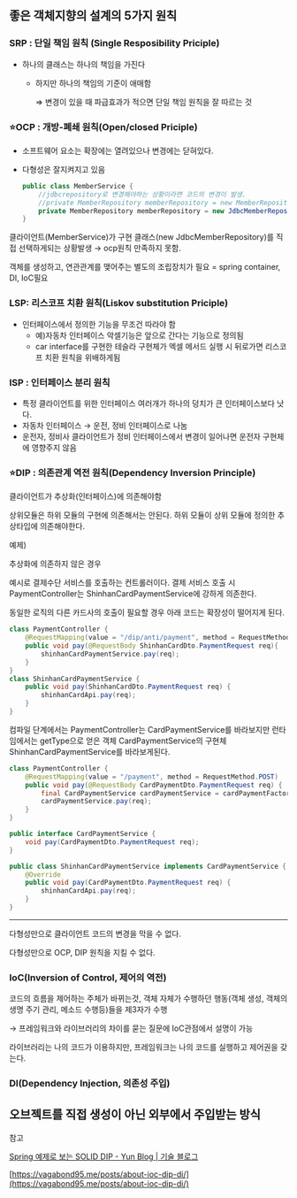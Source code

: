 ## 좋은 객체지향의 설계의 5가지 원칙

### SRP : 단일 책임 원칙 (Single Resposibility Priciple)

- 하나의 클래스는 하나의 책임을 가진다
    - 하지만 하나의 책임의 기준이 애매함

      ⇒ 변경이 있을 때 파급효과가 적으면 단일 책임 원칙을 잘 따르는 것


### ⭐OCP : 개방-폐쇄 원칙(Open/closed Priciple)

- 소프트웨어 요소는 확장에는 열려있으나 변경에는 닫혀있다.
- 다형성은 잘지켜지고 있음

    ```java
    public class MemberService {
    	//jdbcrepository로 변경해야하는 상황이라면 코드의 변경이 발생. 
    	//private MemberRepository memberRepository = new MemberRepository();
    	private MemberRepository memberRepository = new JdbcMemberRepository();
    }
    ```


클라이언트(MemberService)가 구현 클래스(new JdbcMemberRepository)를 직접 선택하게되는 상황발생 → ocp원칙 만족하지 못함.

객체를 생성하고, 연관관계를 맺어주는 별도의 조립장치가 필요 = spring container, DI, IoC필요

### LSP: 리스코프 치환 원칙(Liskov substitution Priciple)

- 인터페이스에서 정의한 기능을 무조건 따라야 함
    - 예)자동차 인터페이스 악셀기능은 앞으로 간다는 기능으로 정의됨
    - car interface를 구현한 테슬라 구현체가 엑셀 메서드 실행 시 뒤로가면 리스코프 치환 원칙을 위배하게됨


### ISP : 인터페이스 분리 원칙

- 특정 클라이언트를 위한 인터페이스 여러개가 하나의 덩치가 큰 인터페이스보다 낫다.
- 자동차 인터페이스 → 운전, 정비 인터페이스로 나눔
- 운전자, 정비사 클라이언트가 정비 인터페이스에서 변경이 일어나면 운전자 구현체에 영향주지 않음

### ⭐DIP : 의존관계 역전 원칙(Dependency Inversion Principle)

클라이언트가 추상화(인터페이스)에 의존해야함

상위모듈은 하위 모듈의 구현에 의존해서는 안된다. 하위 모듈이 상위 모듈에 정의한 추상타입에 의존해야한다.

예제)

추상화에 의존하지 않은 경우

예시로 결제수단 서비스를 호출하는 컨트롤러이다. 결제 서비스 호출 시 PaymentController는 ShinhanCardPaymentService에 강하게 의존한다.

동일한 로직의 다른 카드사의 호출이 필요할 경우 아래 코드는 확장성이 떨어지게 된다.

```java
class PaymentController {
    @RequestMapping(value = "/dip/anti/payment", method = RequestMethod.POST)
    public void pay(@RequestBody ShinhanCardDto.PaymentRequest req){
        shinhanCardPaymentService.pay(req);
    }   
}
class ShinhanCardPaymentService {
    public void pay(ShinhanCardDto.PaymentRequest req) {
        shinhanCardApi.pay(req);
    }   
}
```

컴파일 단계에서는 PaymentController는 CardPaymentService를 바라보지만 런타임에서는 getType으로 얻은 객체  CardPaymentService의 구현체 ShinhanCardPaymentService를 바라보게된다.

```java
class PaymentController {
    @RequestMapping(value = "/payment", method = RequestMethod.POST)
    public void pay(@RequestBody CardPaymentDto.PaymentRequest req) {
        final CardPaymentService cardPaymentService = cardPaymentFactory.getType(req.getType());
        cardPaymentService.pay(req);
    }
}

public interface CardPaymentService {
    void pay(CardPaymentDto.PaymentRequest req);
}

public class ShinhanCardPaymentService implements CardPaymentService {
    @Override
    public void pay(CardPaymentDto.PaymentRequest req) {
        shinhanCardApi.pay(req);
    }
}
```

---

다형성만으로 클라이언트 코드의 변경을 막을 수 없다.

다형성만으로 OCP, DIP 원칙을 지킬 수 없다.

### IoC(Inversion of Control, 제어의 역전)

코드의 흐름을 제어하는 주체가 바뀌는것, 객체 자체가 수행하던 행동(객체 생성, 객체의 생명 주기 관리, 메소드 수행등)들을 제3자가 수행

→ 프레임워크와 라이브러리의 차이를 묻는 질문에 IoC관점에서 설명이 가능

라이브러리는 나의 코드가 이용하지만, 프레임워크는 나의 코드를 실행하고 제어권을 갖는다.

### DI(Dependency Injection, 의존성 주입)

오브젝트를 직접 생성이 아닌 외부에서 주입받는 방식
---

참고

[Spring 예제로 보는 SOLID DIP - Yun Blog | 기술 블로그](https://cheese10yun.github.io/spring-solid-dip/)

[https://vagabond95.me/posts/about-ioc-dip-di/](https://vagabond95.me/posts/about-ioc-dip-di/)